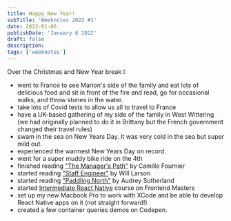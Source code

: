 ```yaml
---
title: Happy New Year!
subTitle: 'Weeknotes 2022 #1'
date: 2022-01-06
publishDate: 'January 6 2022'
draft: false
description:
tags: ['weeknotes']
---
```


Over the Christmas and New Year break I:

-   went to France to see Marion's side of the family and eat lots of delicious food and sit in front of the fire and read, go for occasional walks, and throw stones in the water.
-   take lots of Covid tests to allow us all to travel to France
-   have a UK-based gathering of my side of the family in West Wittering (we had originally planned to do it in Brittany but the French government changed their travel rules)
-   swam in the sea on New Years Day. It was very cold in the sea but super mild out.
-   experienced the warmest New Years Day on record.
-   went for a super muddy bike ride on the 4th
-   finished reading ["The Manager's Path"](https://www.amazon.co.uk/Manager%60s-Path-Camille-Fournier/dp/1491973897) by Camille Fournier
-   started reading ["Staff Engineer"](https://www.amazon.co.uk/Staff-Engineer-Leadership-beyond-management/dp/1736417916/) by Will Larson
-   started reading ["Paddling North"](https://www.amazon.co.uk/gp/product/B00GCDYVKO/ref=dbs_a_def_rwt_bibl_vppi_i0) by Audrey Sutherland
-   started [Intermediate React Native](https://frontendmasters.com/courses/intermediate-react-native/) course on Frontend Masters
-   set up my new Macbook Pro to work with XCode and be able to develop React Native apps on it (not straight forward!)
-   created a few container queries demos on Codepen.
